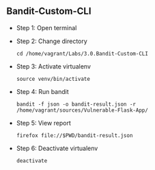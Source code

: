 ## Bandit-Custom-CLI
* Step 1: Open terminal
* Step 2: Change directory

	 `cd /home/vagrant/Labs/3.0.Bandit-Custom-CLI`
* Step 3: Activate virtualenv 

	`source venv/bin/activate`
* Step 4: Run bandit 
	
	`bandit -f json -o bandit-result.json -r /home/vagrant/sources/Vulnerable-Flask-App/`
* Step 5: View report
	
	`firefox file://$PWD/bandit-result.json`
* Step 6: Deactivate virtualenv
	
	`deactivate`
